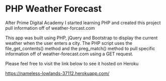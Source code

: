 # PHP Weather Forecast
After Prime Digital Academy I started learning PHP and created this project pull information off of weather-forcast.com

This app was built using PHP, jQuery and Bootstrap to display the current weather when the user enters a city. The PHP script uses the file_get_contents() method and the preg_match() method to pull specific information off of weather-forecast.com using a GET request.

Please feel free to visit the link below to see it hosted on Heroku

https://nameless-lowlands-37112.herokuapp.com/ 
